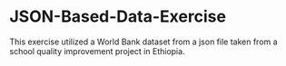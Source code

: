 # JSON-Based-Data-Exercise
This exercise utilized a World Bank dataset from a json file taken from a school quality improvement project in Ethiopia.
